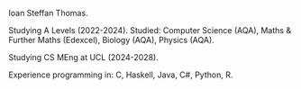 Ioan Steffan Thomas.

Studying A Levels (2022-2024).
Studied: Computer Science (AQA), Maths & Further Maths (Edexcel), Biology (AQA), Physics (AQA).

Studying CS MEng at UCL (2024-2028).

Experience programming in: C, Haskell, Java, C#, Python, R.
